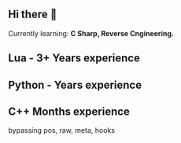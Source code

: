 ## Hi there 👋

Currently learning: **C Sharp, Reverse Cngineering.**

## Lua - 3+ Years experience

## Python - Years experience

## C++ Months experience

bypassing pos, raw, meta, hooks
